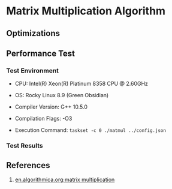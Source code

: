 
# Matrix Multiplication Algorithm

## Optimizations


## Performance Test

### Test Environment

+ CPU: Intel(R) Xeon(R) Platinum 8358 CPU @ 2.60GHz

+ OS: Rocky Linux 8.9 (Green Obsidian)

+ Compiler Version: G++ 10.5.0

+ Compilation Flags: -O3

+ Execution Command: `taskset -c 0 ./matmul ../config.json`

### Test Results


## References

1. [en.algorithmica.org:matrix multiplication](https://en.algorithmica.org/hpc/algorithms/matmul/)